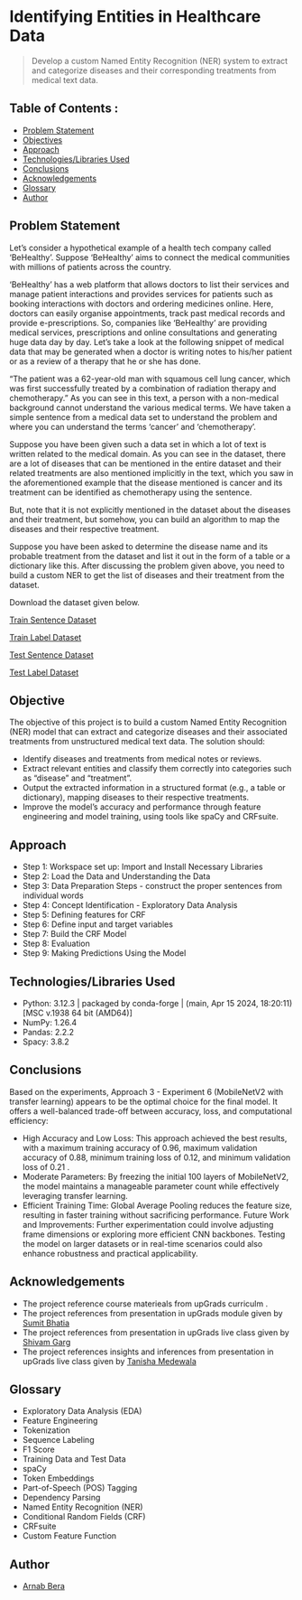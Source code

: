 # Identifying Entities in Healthcare Data
> Develop a custom Named Entity Recognition (NER) system to extract and categorize diseases and their corresponding treatments from medical text data.


## Table of Contents :
* [Problem Statement](#problem-statement)
* [Objectives](#objectives)
* [Approach](#approach)
* [Technologies/Libraries Used](#technologies/libraries-used)
* [Conclusions](#conclusions)
* [Acknowledgements](#acknowledgements)
* [Glossary](#glossary)
* [Author](#author)


## Problem Statement
Let’s consider a hypothetical example of a health tech company called ‘BeHealthy’. Suppose ‘BeHealthy’ aims to connect the medical communities with millions of patients across the country. 

‘BeHealthy’ has a web platform that allows doctors to list their services and manage patient interactions and provides services for patients such as booking interactions with doctors and ordering medicines online. Here, doctors can easily organise appointments, track past medical records and provide e-prescriptions.
So, companies like ‘BeHealthy’ are providing medical services, prescriptions and online consultations and generating huge data day by day.
Let’s take a look at the following snippet of medical data that may be generated when a doctor is writing notes to his/her patient or as a review of a therapy that he or she has done.

“The patient was a 62-year-old man with squamous cell lung cancer, which was first successfully treated by a combination of radiation therapy and chemotherapy.”
As you can see in this text, a person with a non-medical background cannot understand the various medical terms. We have taken a simple sentence from a medical data set to understand the problem and where you can understand the terms ‘cancer’ and ‘chemotherapy’. 

Suppose you have been given such a data set in which a lot of text is written related to the medical domain. As you can see in the dataset, there are a lot of diseases that can be mentioned in the entire dataset and their related treatments are also mentioned implicitly in the text, which you saw in the aforementioned example that the disease mentioned is cancer and its treatment can be identified as chemotherapy using the sentence.

But, note that it is not explicitly mentioned in the dataset about the diseases and their treatment, but somehow, you can build an algorithm to map the diseases and their respective treatment.

Suppose you have been asked to determine the disease name and its probable treatment from the dataset and list it out in the form of a table or a dictionary like this. 
After discussing the problem given above, you need to build a custom NER to get the list of diseases and their treatment from the dataset.

Download the dataset given below.

[Train Sentence Dataset]( https://github.com/arnabberawork/Syntactic-Processing-Assignment/blob/main/train_sent )

[Train Label Dataset]( https://github.com/arnabberawork/Syntactic-Processing-Assignment/blob/main/train_label )

[Test Sentence Dataset]( https://github.com/arnabberawork/Syntactic-Processing-Assignment/blob/main/test_sent )

[Test Label Dataset]( https://github.com/arnabberawork/Syntactic-Processing-Assignment/blob/main/test_label )

## Objective
The objective of this project is to build a custom Named Entity Recognition (NER) model that can extract and categorize diseases and their associated treatments from unstructured medical text data. The solution should:

- Identify diseases and treatments from medical notes or reviews.
- Extract relevant entities and classify them correctly into categories such as “disease” and “treatment”.
- Output the extracted information in a structured format (e.g., a table or dictionary), mapping diseases to their respective treatments.
- Improve the model’s accuracy and performance through feature engineering and model training, using tools like spaCy and CRFsuite.

## Approach

- Step 1: Workspace set up: Import and Install Necessary Libraries
- Step 2: Load the Data and Understanding the Data
- Step 3: Data Preparation Steps - construct the proper sentences from individual words 
- Step 4: Concept Identification - Exploratory Data Analysis
- Step 5: Defining features for CRF
- Step 6: Define input and target variables
- Step 7: Build the CRF Model
- Step 8: Evaluation
- Step 9: Making Predictions Using the Model
  
## Technologies/Libraries Used
- Python: 3.12.3 | packaged by conda-forge | (main, Apr 15 2024, 18:20:11) [MSC v.1938 64 bit (AMD64)]
- NumPy: 1.26.4
- Pandas: 2.2.2
- Spacy: 3.8.2

## Conclusions
Based on the experiments, Approach 3 - Experiment 6 (MobileNetV2 with transfer learning) appears to be the optimal choice for the final model. It offers a well-balanced trade-off between accuracy, loss, and computational efficiency:

  - High Accuracy and Low Loss: This approach achieved the best results, with a maximum training accuracy of 0.96, maximum validation accuracy of 0.88, minimum training loss of 0.12, and minimum validation loss of 0.21 .
  - Moderate Parameters: By freezing the initial 100 layers of MobileNetV2, the model maintains a manageable parameter count while effectively leveraging transfer learning.
  - Efficient Training Time: Global Average Pooling reduces the feature size, resulting in faster training without sacrificing performance.
Future Work and Improvements: Further experimentation could involve adjusting frame dimensions or exploring more efficient CNN backbones. Testing the model on larger datasets or in real-time scenarios could also enhance robustness and practical applicability.

## Acknowledgements

- The project reference course materieals from upGrads curriculm .
- The project references from presentation in upGrads module given by [Sumit Bhatia](https://www.linkedin.com/in/sumitonlinkedin/)
- The project references from presentation in upGrads live class given by [Shivam Garg](https://www.linkedin.com/in/shivam-garg-0494a2ab/)
- The project references insights and inferences from presentation in upGrads live class given by [Tanisha Medewala](https://www.linkedin.com/in/tanishamedewala/)

## Glossary

- Exploratory Data Analysis (EDA)
- Feature Engineering
- Tokenization
- Sequence Labeling
- F1 Score
- Training Data and Test Data
- spaCy
- Token Embeddings
- Part-of-Speech (POS) Tagging
- Dependency Parsing
- Named Entity Recognition (NER)
- Conditional Random Fields (CRF)
- CRFsuite
- Custom Feature Function

## Author
* [Arnab Bera]( https://www.linkedin.com/in/arnabbera-tech/ )
